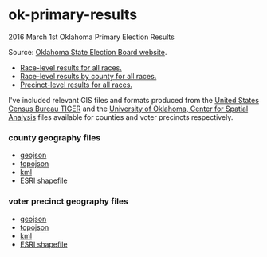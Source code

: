# ok-primary-results
2016 March 1st Oklahoma Primary Election Results

Source: [Oklahoma State Election Board website](https://www.ok.gov/elections/Election_Info/2016_March_PPP_Election.html).

- [Race-level results for all races.](https://github.com/darrenjaworski/ok-primary-results/blob/master/ok_results_state.csv)
- [Race-level results by county for all races.](https://github.com/darrenjaworski/ok-primary-results/blob/master/ok_results_cnty.csv)
- [Precinct-level results for all races.](https://github.com/darrenjaworski/ok-primary-results/blob/master/ok_results_prec.csv)

I've included relevant GIS files and formats produced from the [United States Census Bureau TIGER](https://www.census.gov/geo/maps-data/data/tiger.html) and the [University of Oklahoma, Center for Spatial Analysis](http://csa.ou.edu/redistricting/) files available for counties and voter precincts respectively.

### county geography files
- [geojson](https://github.com/darrenjaworski/ok-primary-results/blob/master/ok-counties-geo.json)
- [topojson](https://github.com/darrenjaworski/ok-primary-results/blob/master/ok-counties-topo.json)
- [kml](https://github.com/darrenjaworski/ok-primary-results/blob/master/ok-counties-kml.json)
- [ESRI shapefile](https://github.com/darrenjaworski/ok-primary-results/tree/master/county_shp)

### voter precinct geography files
- [geojson](https://github.com/darrenjaworski/ok-primary-results/blob/master/ok-precincts-geo.json)
- [topojson](https://github.com/darrenjaworski/ok-primary-results/blob/master/ok-precincts-topo.json)
- [kml](https://github.com/darrenjaworski/ok-primary-results/blob/master/ok-precincts-kml.json)
- [ESRI shapefile](https://github.com/darrenjaworski/ok-primary-results/tree/master/precinct_shp)
